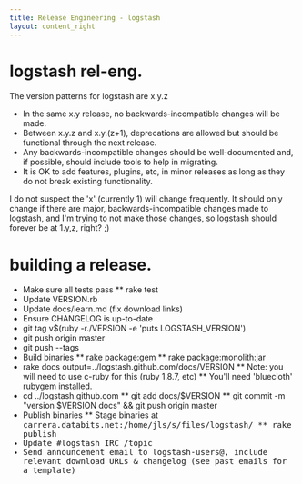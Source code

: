 ```yaml
---
title: Release Engineering - logstash
layout: content_right
---
```


# logstash rel-eng.

The version patterns for logstash are x.y.z

* In the same x.y release, no backwards-incompatible changes will be made.
* Between x.y.z and x.y.(z+1), deprecations are allowed but should be
  functional through the next release.
* Any backwards-incompatible changes should be well-documented and, if
  possible, should include tools to help in migrating.
* It is OK to add features, plugins, etc, in minor releases as long as they do
  not break existing functionality.

I do not suspect the 'x' (currently 1) will change frequently. It should only change
if there are major, backwards-incompatible changes made to logstash, and I'm
trying to not make those changes, so logstash should forever be at 1.y,z,
right? ;)

# building a release.

* Make sure all tests pass
** rake test
* Update VERSION.rb
* Update docs/learn.md (fix download links)
* Ensure CHANGELOG is up-to-date
* git tag v$(ruby -r./VERSION -e 'puts LOGSTASH_VERSION')
* git push origin master
* git push --tags
* Build binaries
** rake package:gem
** rake package:monolith:jar
* rake docs output=../logstash.github.com/docs/VERSION
** Note: you will need to use c-ruby for this (ruby 1.8.7, etc)
** You'll need 'bluecloth' rubygem installed.
* cd ../logstash.github.com
** git add docs/$VERSION
** git commit -m "version $VERSION docs" && git push origin master
* Publish binaries
** Stage binaries at <tt>carrera.databits.net:/home/jls/s/files/logstash/
** rake publish
* Update #logstash IRC /topic
* Send announcement email to logstash-users@, include relevant download URLs &
  changelog (see past emails for a template)
